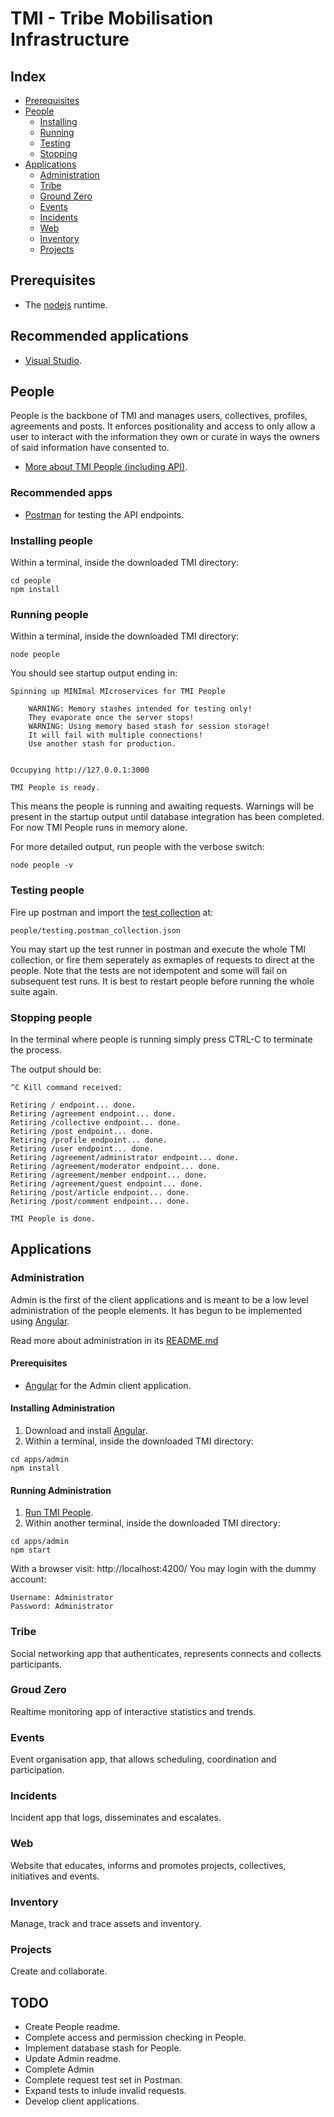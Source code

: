 # TMI - Tribe Mobilisation Infrastructure


## Index

* [Prerequisites](#prerequisites)
* [People](#people)
  * [Installing](#installing-people)
  * [Running](#running-people)
  * [Testing](#testing-people)
  * [Stopping](#stopping-people)
* [Applications](#applications)
  * [Administration](#administration)
  * [Tribe](#tribe)
  * [Ground Zero](#groud-Zero)
  * [Events](#events)
  * [Incidents](#incidents)
  * [Web](#web)
  * [Inventory](#inventory)
  * [Projects](#projects)


## Prerequisites

* The [nodejs](https://nodejs.org) runtime.


## Recommended applications

* [Visual Studio](https://visualstudio.microsoft.com).


## People

People is the backbone of TMI and manages users, collectives, profiles,
agreements and posts. It enforces positionality and access to only allow a user
to interact with the information they own or curate in ways the owners of said
information have consented to.

* [More about TMI People (including API)](./people/README.md).


### Recommended apps

* [Postman](https://www.getpostman.com) for testing the API endpoints.


### Installing people

Within a terminal, inside the downloaded TMI directory:
```
cd people
npm install
```


### Running people

Within a terminal, inside the downloaded TMI directory:
```
node people
```

You should see startup output ending in:

```
Spinning up MINImal MIcroservices for TMI People

    WARNING: Memory stashes intended for testing only!
    They evaporate once the server stops!
    WARNING: Using memory based stash for session storage!
    It will fail with multiple connections!
    Use another stash for production.


Occupying http://127.0.0.1:3000

TMI People is ready.
```

This means the people is running and awaiting requests.
Warnings will be present in the startup output until database integration has been completed.
For now TMI People runs in memory alone.

For more detailed output, run people with the verbose switch:

```
node people -v
```


### Testing people

Fire up postman and import the [test collection](people/testing.postman_collection.json) at:
```
people/testing.postman_collection.json
```

You may start up the test runner in postman and execute the whole TMI collection, or fire them seperately as exmaples of requests to direct at the people.
Note that the tests are not idempotent and some will fail on subsequent test runs.
It is best to restart people before running the whole suite again.


### Stopping people

In the terminal where people is running simply press CTRL-C to terminate the process.

The output should be:
```
^C Kill command received:

Retiring / endpoint... done.
Retiring /agreement endpoint... done.
Retiring /collective endpoint... done.
Retiring /post endpoint... done.
Retiring /profile endpoint... done.
Retiring /user endpoint... done.
Retiring /agreement/administrator endpoint... done.
Retiring /agreement/moderator endpoint... done.
Retiring /agreement/member endpoint... done.
Retiring /agreement/guest endpoint... done.
Retiring /post/article endpoint... done.
Retiring /post/comment endpoint... done.

TMI People is done.
```

## Applications


### Administration

Admin is the first of the client applications and is meant to be a low level administration of the people elements.
It has begun to be implemented using [Angular](https://angular.io/).

Read more about administration in its [README.md](apps/admin/README.md)


#### Prerequisites

* [Angular](https://angular.io) for the Admin client application.


#### Installing Administration

1. Download and install [Angular](https://angular.io/).
1. Within a terminal, inside the downloaded TMI directory:

```
cd apps/admin
npm install
```

#### Running Administration

1. [Run TMI People](#Running).
1. Within another terminal, inside the downloaded TMI directory:

```
cd apps/admin
npm start
```

With a browser visit: http://localhost:4200/
You may login with the dummy account:
```
Username: Administrator
Password: Administrator
```

### Tribe

Social networking app that authenticates, represents connects and collects participants.


### Groud Zero

Realtime monitoring app of interactive statistics and trends.


### Events

Event organisation app, that allows scheduling, coordination and participation.


### Incidents

Incident app that logs, disseminates and escalates.


### Web

Website that educates, informs and promotes projects, collectives, initiatives and events.


### Inventory

Manage, track and trace assets and inventory.


### Projects

Create and collaborate.


## TODO

* Create People readme.
* Complete access and permission checking in People.
* Implement database stash for People.
* Update Admin readme.
* Complete Admin
* Complete request test set in Postman.
* Expand tests to inlude invalid requests.
* Develop client applications.

